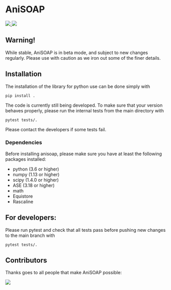 AniSOAP
=======

<a href="https://github.com/cersonsky-lab/anisoap/actions?query=workflow%3ATest">
  <img src="https://github.com/cersonsky-lab/anisoap/workflows/Test/badge.svg"/>
</a><a href="https://codecov.io/gh/cersonsky-lab/anisoap/">
  <img src="https://codecov.io/gh/cersonsky-lab/anisoap/branch/main/graph/badge.svg?token=UZJPJG34SM" />
</a>

## Warning!
While stable, AniSOAP is in beta mode, and subject to new changes regularly. 
Please use with caution as we iron out some of the finer details.

## Installation

The installation of the library for python use can be done simply with

    pip install .

The code is currently still being developed. To make sure that your version behaves properly, please run the internal tests from the main directory with

    pytest tests/.

Please contact the developers if some tests fail.

### Dependencies

Before installing anisoap, please make sure you have at least the
following packages installed:
* python (3.6 or higher)
* numpy (1.13 or higher)
* scipy (1.4.0 or higher)
* ASE (3.18 or higher)
* math
* Equistore
* Rascaline 

## For developers:
Please run pytest and check that all tests pass before pushing new changes to the main branch with

    pytest tests/.

Contributors
------------

Thanks goes to all people that make AniSOAP possible:

<a href="https://github.com/cersonsky-lab/anisoap/graphs/contributors">
  <img src="https://contrib.rocks/image?repo=cersonsky-lab/anisoap" />
</a>
